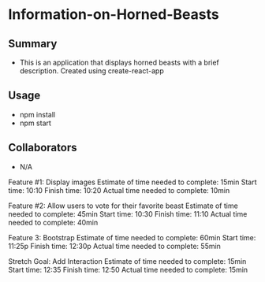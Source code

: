 # Information-on-Horned-Beasts


## Summary

- This is an application that displays horned beasts with a brief description.  Created using create-react-app

## Usage

- npm install
- npm start

## Collaborators

- N/A

Feature #1: Display images
Estimate of time needed to complete: 15min
Start time: 10:10
Finish time: 10:20
Actual time needed to complete: 10min

Feature #2: Allow users to vote for their favorite beast
Estimate of time needed to complete: 45min
Start time: 10:30
Finish time: 11:10
Actual time needed to complete: 40min

Feature 3: Bootstrap
Estimate of time needed to complete: 60min
Start time: 11:25p
Finish time: 12:30p
Actual time needed to complete: 55min

Stretch Goal: Add Interaction
Estimate of time needed to complete: 15min
Start time: 12:35
Finish time: 12:50
Actual time needed to complete: 15min